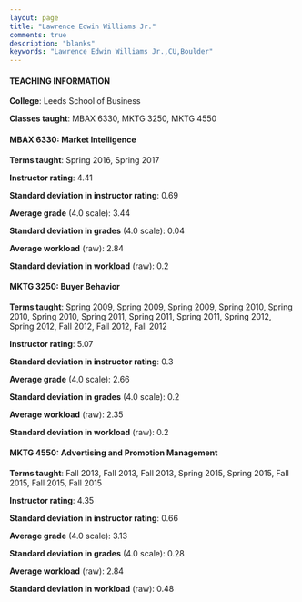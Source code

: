 ```yaml
---
layout: page
title: "Lawrence Edwin Williams Jr." 
comments: true
description: "blanks"
keywords: "Lawrence Edwin Williams Jr.,CU,Boulder"
---
```

<head>
<script src="https://ajax.googleapis.com/ajax/libs/jquery/2.1.3/jquery.min.js"></script>
<script src="https://dl.dropboxusercontent.com/s/pc42nxpaw1ea4o9/highcharts.js?dl=0"></script>
<!-- <script src="../assets/js/highcharts.js"></script> -->
<style type="text/css">@font-face {
	font-family: "Bebas Neue";
	src: url(https://www.filehosting.org/file/details/544349/BebasNeue Regular.otf) format("opentype");
	}
	h1.Bebas { 
		font-family: "Bebas Neue", Verdana, Tahoma;
	}
</style>
</head>
	   
#### TEACHING INFORMATION

**College**: Leeds School of Business

**Classes taught**: MBAX 6330, MKTG 3250, MKTG 4550

#### MBAX 6330: Market Intelligence

**Terms taught**: Spring 2016, Spring 2017

**Instructor rating**: 4.41

**Standard deviation in instructor rating**: 0.69

**Average grade** (4.0 scale): 3.44

**Standard deviation in grades** (4.0 scale): 0.04

**Average workload** (raw): 2.84

**Standard deviation in workload** (raw): 0.2

#### MKTG 3250: Buyer Behavior

**Terms taught**: Spring 2009, Spring 2009, Spring 2009, Spring 2010, Spring 2010, Spring 2010, Spring 2011, Spring 2011, Spring 2011, Spring 2012, Spring 2012, Fall 2012, Fall 2012, Fall 2012

**Instructor rating**: 5.07

**Standard deviation in instructor rating**: 0.3

**Average grade** (4.0 scale): 2.66

**Standard deviation in grades** (4.0 scale): 0.2

**Average workload** (raw): 2.35

**Standard deviation in workload** (raw): 0.2

#### MKTG 4550: Advertising and Promotion Management

**Terms taught**: Fall 2013, Fall 2013, Fall 2013, Spring 2015, Spring 2015, Fall 2015, Fall 2015, Fall 2015

**Instructor rating**: 4.35

**Standard deviation in instructor rating**: 0.66

**Average grade** (4.0 scale): 3.13

**Standard deviation in grades** (4.0 scale): 0.28

**Average workload** (raw): 2.84

**Standard deviation in workload** (raw): 0.48

